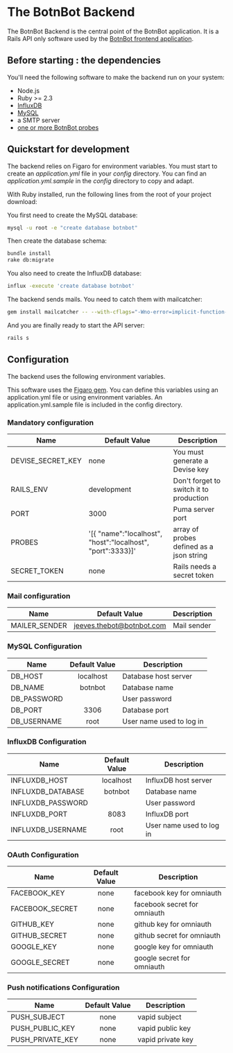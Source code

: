 # The BotnBot Backend

The BotnBot Backend is the central point of the BotnBot application. It is a Rails API only software used by the [BotnBot frontend application](../frontend/README.md).

## Before starting : the dependencies

You'll need the following software to make the backend run on your system:

* Node.js
* Ruby >= 2.3
* [InfluxDB](https://influxdata.com/time-series-platform/influxdb/)
* [MySQL](https://www.mysql.com)
* a SMTP server
* [one or more BotnBot probes](../probe/README.md)

## Quickstart for development

The backend relies on Figaro for environment variables. You must start to create an *application.yml* file in your *config* directory. You can find an *application.yml.sample* in the *config* directory to copy and adapt.

With Ruby installed, run the following lines from the root of your project download:

You first need to create the MySQL database:
```sh
mysql -u root -e "create database botnbot"
```

Then create the database schema:
```sh
bundle install
rake db:migrate
```

You also need to create the InfluxDB database:
```sh
influx -execute 'create database botnbot'
```

The backend sends mails. You need to catch them with mailcatcher:
```sh
gem install mailcatcher -- --with-cflags="-Wno-error=implicit-function-declaration"
```

And you are finally ready to start the API server:
```sh
rails s
```


## Configuration

The backend uses the following environment variables.

This software uses the [Figaro gem](https://github.com/laserlemon/figaro). You can define this variables using an application.yml file or using environment variables.
An application.yml.sample file is included in the config directory.

### Mandatory configuration

| Name  | Default Value | Description  |
| ----- | ------------- | ------------ |
| DEVISE_SECRET_KEY | none | You must generate a Devise key
| RAILS_ENV | development | Don't forget to switch it to production |
| PORT | 3000 | Puma server port |
| PROBES | '[{ "name":"localhost", "host":"localhost", "port":3333}]' | array of probes defined as a json string |
| SECRET_TOKEN | none | Rails needs a secret token |

### Mail configuration

| Name    | Default Value | Description  |
| --------|:---------:| -----|
| MAILER_SENDER | jeeves.thebot@botnbot.com | Mail sender |

### MySQL Configuration

| Name    | Default Value | Description  |
| --------|:---------:| -----|
| DB_HOST | localhost | Database host server |
| DB_NAME | botnbot | Database name |
| DB_PASSWORD | &nbsp; | User password |
| DB_PORT | 3306 | Database port |
| DB_USERNAME | root | User name used to log in |

### InfluxDB Configuration

| Name    | Default Value | Description  |
| --------|:---------:| -----|
| INFLUXDB_HOST | localhost | InfluxDB host server |
| INFLUXDB_DATABASE | botnbot | Database name |
| INFLUXDB_PASSWORD | &nbsp; | User password |
| INFLUXDB_PORT | 8083 | InfluxDB port |
| INFLUXDB_USERNAME | root | User name used to log in |

### OAuth Configuration

| Name    | Default Value | Description  |
| --------|:---------:| -----|
| FACEBOOK_KEY | none | facebook key for omniauth |
| FACEBOOK_SECRET | none | facebook secret for omniauth |
| GITHUB_KEY | none | github key for omniauth |
| GITHUB_SECRET | none | github secret for omniauth |
| GOOGLE_KEY | none | google key for omniauth |
| GOOGLE_SECRET | none | google secret for omniauth |

### Push notifications Configuration

| Name    | Default Value | Description  |
| --------|:---------:| -----|
| PUSH_SUBJECT | none | vapid subject |
| PUSH_PUBLIC_KEY | none | vapid public key |
| PUSH_PRIVATE_KEY | none | vapid private key |
